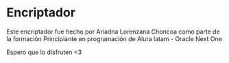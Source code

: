 <h1>Encriptador</h1>

Este encriptador fue hecho por Ariadna Lorenzana Choncoa
como parte de la formación Principiante en programación de 
Alura latam - Oracle Next One

Espero que lo disfruten <3
